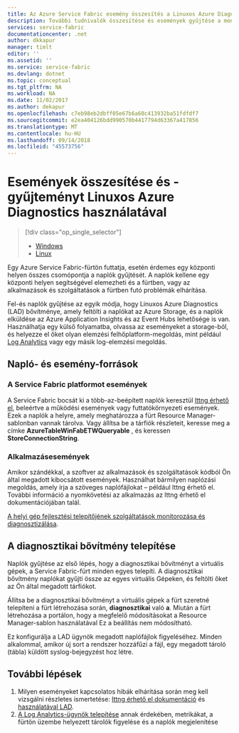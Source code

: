```yaml
---
title: Az Azure Service Fabric esemény összesítés a Linuxos Azure Diagnostics használatával |} A Microsoft Docs
description: További tudnivalók összesítése és események gyűjtése a monitorozást és diagnosztikát az Azure Service Fabric-fürtök LAD segítségével.
services: service-fabric
documentationcenter: .net
author: dkkapur
manager: timlt
editor: ''
ms.assetid: ''
ms.service: service-fabric
ms.devlang: dotnet
ms.topic: conceptual
ms.tgt_pltfrm: NA
ms.workload: NA
ms.date: 11/02/2017
ms.author: dekapur
ms.openlocfilehash: c7eb98eb2dbff05e67b6a60c413932ba51fdfdf7
ms.sourcegitcommit: e2ea404126bdd990570b4417794d63367a417856
ms.translationtype: MT
ms.contentlocale: hu-HU
ms.lasthandoff: 09/14/2018
ms.locfileid: "45573756"
---
```

# <a name="event-aggregation-and-collection-using-linux-azure-diagnostics"></a>Események összesítése és -gyűjteményt Linuxos Azure Diagnostics használatával
> [!div class="op_single_selector"]
> * [Windows](service-fabric-diagnostics-event-aggregation-wad.md)
> * [Linux](service-fabric-diagnostics-event-aggregation-lad.md)
>
>

Egy Azure Service Fabric-fürtön futtatja, esetén érdemes egy központi helyen összes csomópontja a naplók gyűjtését. A naplók kellene egy központi helyen segítségével elemezheti és a fürtben, vagy az alkalmazások és szolgáltatások a fürtben futó problémák elhárítása.

Fel-és naplók gyűjtése az egyik módja, hogy Linuxos Azure Diagnostics (LAD) bővítménye, amely feltölti a naplókat az Azure Storage, és a naplók elküldése az Azure Application Insights és az Event Hubs lehetősége is van. Használhatja egy külső folyamatba, olvassa az eseményeket a storage-ból, és helyezze el őket olyan elemzési felhőplatform-megoldás, mint például [Log Analytics](../log-analytics/log-analytics-service-fabric.md) vagy egy másik log-elemzési megoldás.

## <a name="log-and-event-sources"></a>Napló- és esemény-források

### <a name="service-fabric-platform-events"></a>A Service Fabric platformot események
A Service Fabric bocsát ki a több-az-beépített naplók keresztül [lttng érhető el](http://lttng.org), beleértve a működési események vagy futtatókörnyezeti események. Ezek a naplók a helyre, amely meghatározza a fürt Resource Manager-sablonban vannak tárolva. Vagy állítsa be a tárfiók részleteit, keresse meg a címke **AzureTableWinFabETWQueryable** , és keressen **StoreConnectionString**.

### <a name="application-events"></a>Alkalmazásesemények
 Amikor szándékkal, a szoftver az alkalmazások és szolgáltatások kódból Ön által megadott kibocsátott események. Használhat bármilyen naplózási megoldás, amely írja a szöveges naplófájlokat – például lttng érhető el. További információ a nyomkövetési az alkalmazás az lttng érhető el dokumentációjában talál.

[A helyi gép fejlesztési telepítőjének szolgáltatások monitorozása és diagnosztizálása](service-fabric-diagnostics-how-to-monitor-and-diagnose-services-locally-linux.md).

## <a name="deploy-the-diagnostics-extension"></a>A diagnosztikai bővítmény telepítése
Naplók gyűjtése az első lépés, hogy a diagnosztikai bővítményt a virtuális gépek, a Service Fabric-fürt minden egyes telepíti. A diagnosztikai bővítmény naplókat gyűjti össze az egyes virtuális Gépeken, és feltölti őket az Ön által megadott tárfiókot. 

Állítsa be a diagnosztikai bővítményt a virtuális gépek a fürt szeretné telepíteni a fürt létrehozása során, **diagnosztikai** való **a**. Miután a fürt létrehozása a portálon, hogy a megfelelő módosításokat a Resource Manager-sablon használatával Ez a beállítás nem módosítható.

Ez konfigurálja a LAD ügynök megadott naplófájlok figyeléséhez. Minden alkalommal, amikor új sort a rendszer hozzáfűzi a fájl, egy megadott tároló (tábla) küldött syslog-bejegyzést hoz létre.


## <a name="next-steps"></a>További lépések

1. Milyen eseményeket kapcsolatos hibák elhárítása során meg kell vizsgálni részletes ismertetése: [lttng érhető el dokumentáció](http://lttng.org/docs) és [használatával LAD](https://docs.microsoft.com/azure/virtual-machines/extensions/diagnostics-linux).
2. [A Log Analytics-ügynök telepítése](service-fabric-diagnostics-event-analysis-oms.md) annak érdekében, metrikákat, a fürtön üzembe helyezett tárolók figyelése és a naplók megjelenítése 
